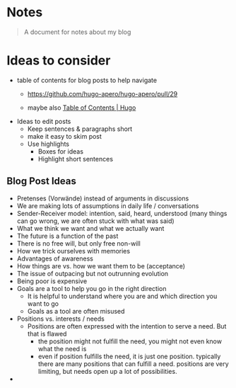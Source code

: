 # Notes

> A document for notes about my blog

# Ideas to consider

-   table of contents for blog posts to help navigate
    -   <https://github.com/hugo-apero/hugo-apero/pull/29>

    -   maybe also [Table of Contents \| Hugo](https://gohugo.io/content-management/toc/)
-   Ideas to edit posts
    -   Keep sentences & paragraphs short
    -   make it easy to skim post
    -   Use highlights
        -   Boxes for ideas
        -   Highlight short sentences

## Blog Post Ideas

-   Pretenses (Vorwände) instead of arguments in discussions
-   We are making lots of assumptions in daily life / conversations
-   Sender-Receiver model: intention, said, heard, understood (many things can go wrong, we are often stuck with what was said)
-   What we think we want and what we actually want
-   The future is a function of the past
-   There is no free will, but only free non-will
-   How we trick ourselves with memories
-   Advantages of awareness
-   How things are vs. how we want them to be (acceptance)
-   The issue of outpacing but not outrunning evolution
-   Being poor is expensive
-   Goals are a tool to help you go in the right direction
    -   It is helpful to understand where you are and which direction you want to go
    -   Goals as a tool are often misused
-   Positions vs. interests / needs
    -   Positions are often expressed with the intention to serve a need. But that is flawed
        -   the position might not fulfill the need, you might not even know what the need is
        -   even if position fulfills the need, it is just one position. typically there are many positions that can fulfill a need. positions are very limiting, but needs open up a lot of possibilities.
-   
